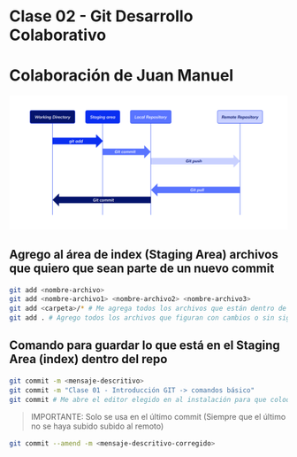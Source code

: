 
# Clase 02 - Git Desarrollo Colaborativo

# Colaboración de Juan Manuel

![Areas](_ref/areas-git.png)

## Agrego al área de index (Staging Area) archivos que quiero que sean parte de un nuevo commit

```sh
git add <nombre-archivo>
git add <nombre-archivo1> <nombre-archivo2> <nombre-archivo3>
git add <carpeta>/* # Me agrega todos los archivos que están dentro de una carpeta
git add . # Agrego todos los archivos que figuran con cambios o sin siguimiento  
```

## Comando para guardar lo que está en el Staging Area (index) dentro del repo

```sh
git commit -m <mensaje-descritivo>
git commit -m "Clase 01 - Introducción GIT -> comandos básico"
git commit # Me abre el editor elegido en al instalación para que coloque un mensaje
```

> IMPORTANTE: Solo se usa en el último commit (Siempre que el último no se haya subido subido al remoto)

```sh
git commit --amend -m <mensaje-descritivo-corregido>
```
